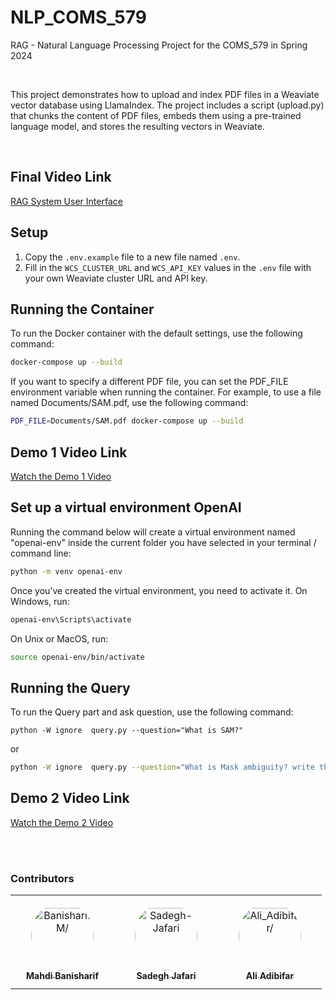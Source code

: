 

# NLP_COMS_579

RAG - Natural Language Processing Project for the COMS_579 in Spring 2024

<br/>

This project demonstrates how to upload and index PDF files in a Weaviate vector database using LlamaIndex. The project includes a script (upload.py) that chunks the content of PDF files, embeds them using a pre-trained language model, and stores the resulting vectors in Weaviate.

<br/>

## Final Video Link

<a href="https://www.youtube.com/watch?v=6wr_hAHiYNs" target="_blank">RAG System User Interface</a>

## Setup
1. Copy the `.env.example` file to a new file named `.env`.
2. Fill in the `WCS_CLUSTER_URL` and `WCS_API_KEY` values in the `.env` file with your own Weaviate cluster URL and API key.


## Running the Container

To run the Docker container with the default settings, use the following command:

```bash
docker-compose up --build
```

If you want to specify a different PDF file, you can set the PDF_FILE environment variable when running the container. For example, to use a file named Documents/SAM.pdf, use the following command:

```bash
PDF_FILE=Documents/SAM.pdf docker-compose up --build
```


## Demo 1 Video Link

<a href="https://www.youtube.com/watch?v=EDFlHy-BuIw" target="_blank">Watch the Demo 1 Video</a>

## Set up a virtual environment OpenAI
Running the command below will create a virtual environment named "openai-env" inside the current folder you have selected in your terminal / command line:
```bash
python -m venv openai-env
```

Once you’ve created the virtual environment, you need to activate it. On Windows, run:

```bash
openai-env\Scripts\activate
```

On Unix or MacOS, run:
```bash
source openai-env/bin/activate
```


## Running the Query
To run the Query part and ask question, use the following command:
```bach
python -W ignore  query.py --question="What is SAM?"
```
or
```bash
python -W ignore  query.py --question="What is Mask ambiguity? write the answer in 10 words"
```

## Demo 2 Video Link

<a href="https://www.youtube.com/watch?v=2Qbox0ks6fA/" target="_blank">Watch the Demo 2 Video</a>

<br/>
<br/>

### Contributors

<table>
<tr>
    <td align="center" style="word-wrap: break-word; width: 150.0; height: 150.0">
        <a href=https://github.com/banisharifm>
            <img src=https://avatars.githubusercontent.com/u/41099498?v=4 width="100;"  style="border-radius:50%;align-items:center;justify-content:center;overflow:hidden;padding-top:10px" alt=BanisharifM/>
            <br />
            <sub style="font-size:14px"><b>Mahdi Banisharif</b></sub>
        </a>
    </td>
    <td align="center" style="word-wrap: break-word; width: 150.0; height: 150.0">
        <a href=https://github.com/Sadegh-Jafari>
            <img src=https://avatars.githubusercontent.com/u/155206906?v=4 width="100;"  style="border-radius:50%;align-items:center;justify-content:center;overflow:hidden;padding-top:10px" alt=Sadegh-Jafari Harrington/>
            <br />
            <sub style="font-size:14px"><b>Sadegh Jafari</b></sub>
        </a>
    </td>
    <td align="center" style="word-wrap: break-word; width: 150.0; height: 150.0">
        <a href=https://github.com/Ali-Deris>
            <img src=https://avatars.githubusercontent.com/u/161876358?v=4 width="100;"  style="border-radius:50%;align-items:center;justify-content:center;overflow:hidden;padding-top:10px" alt=Ali_Adibifar/>
            <br />
            <sub style="font-size:14px"><b>Ali Adibifar</b></sub>
        </a>
    </td>
</tr>
</table>
